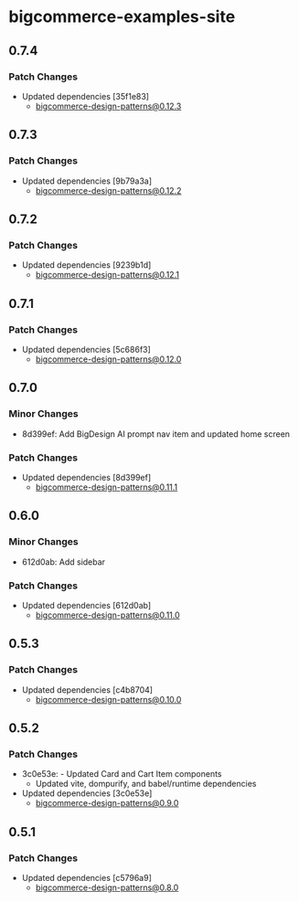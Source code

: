 # bigcommerce-examples-site

## 0.7.4

### Patch Changes

- Updated dependencies [35f1e83]
  - bigcommerce-design-patterns@0.12.3

## 0.7.3

### Patch Changes

- Updated dependencies [9b79a3a]
  - bigcommerce-design-patterns@0.12.2

## 0.7.2

### Patch Changes

- Updated dependencies [9239b1d]
  - bigcommerce-design-patterns@0.12.1

## 0.7.1

### Patch Changes

- Updated dependencies [5c686f3]
  - bigcommerce-design-patterns@0.12.0

## 0.7.0

### Minor Changes

- 8d399ef: Add BigDesign AI prompt nav item and updated home screen

### Patch Changes

- Updated dependencies [8d399ef]
  - bigcommerce-design-patterns@0.11.1

## 0.6.0

### Minor Changes

- 612d0ab: Add sidebar

### Patch Changes

- Updated dependencies [612d0ab]
  - bigcommerce-design-patterns@0.11.0

## 0.5.3

### Patch Changes

- Updated dependencies [c4b8704]
  - bigcommerce-design-patterns@0.10.0

## 0.5.2

### Patch Changes

- 3c0e53e: - Updated Card and Cart Item components
  - Updated vite, dompurify, and babel/runtime dependencies
- Updated dependencies [3c0e53e]
  - bigcommerce-design-patterns@0.9.0

## 0.5.1

### Patch Changes

- Updated dependencies [c5796a9]
  - bigcommerce-design-patterns@0.8.0
